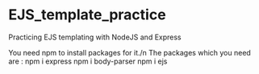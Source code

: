 # EJS_template_practice
Practicing EJS templating with NodeJS and Express 

You need npm to install packages for it./n
The packages which you need are : 
  npm i express
  npm i body-parser
  npm i ejs
